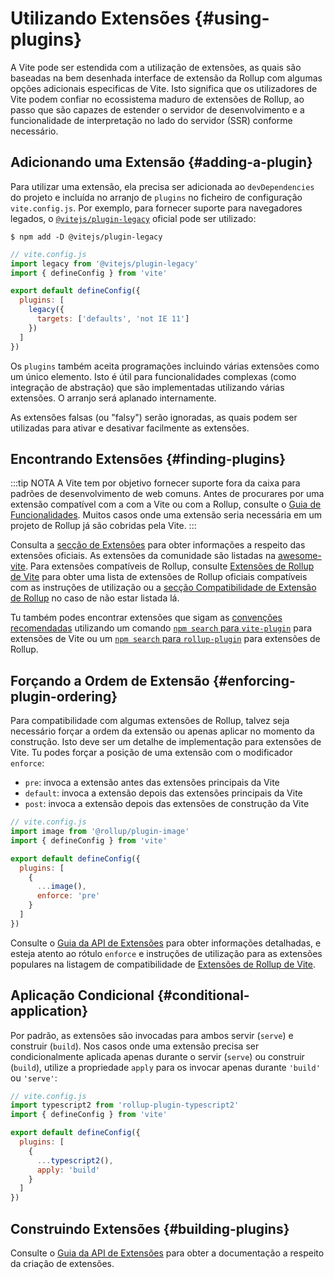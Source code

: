 # Utilizando Extensões {#using-plugins}

A Vite pode ser estendida com a utilização de extensões, as quais são baseadas na bem desenhada interface de extensão da Rollup com algumas opções adicionais especificas de Vite. Isto significa que os utilizadores de Vite podem confiar no ecossistema maduro de extensões de Rollup, ao passo que são capazes de estender o servidor de desenvolvimento e a funcionalidade de interpretação no lado do servidor (SSR) conforme necessário.

## Adicionando uma Extensão {#adding-a-plugin}

Para utilizar uma extensão, ela precisa ser adicionada ao `devDependencies` do projeto e incluída no arranjo de `plugins` no ficheiro de configuração `vite.config.js`. Por exemplo, para fornecer suporte para navegadores legados, o [`@vitejs/plugin-legacy`](https://github.com/vitejs/vite/tree/main/packages/plugin-legacy) oficial pode ser utilizado:

```
$ npm add -D @vitejs/plugin-legacy
```

```js
// vite.config.js
import legacy from '@vitejs/plugin-legacy'
import { defineConfig } from 'vite'

export default defineConfig({
  plugins: [
    legacy({
      targets: ['defaults', 'not IE 11']
    })
  ]
})
```

Os `plugins` também aceita programações incluindo várias extensões como um único elemento. Isto é útil para funcionalidades complexas (como integração de abstração) que são implementadas utilizando várias extensões. O arranjo será aplanado internamente.

As extensões falsas (ou "falsy") serão ignoradas, as quais podem ser utilizadas para ativar e desativar facilmente as extensões.

## Encontrando Extensões {#finding-plugins}

:::tip NOTA
A Vite tem por objetivo fornecer suporte fora da caixa para padrões de desenvolvimento de web comuns. Antes de procurares por uma extensão compatível com a com a Vite ou com a Rollup, consulte o [Guia de Funcionalidades](../guide/features.md). Muitos casos onde uma extensão seria necessária em um projeto de Rollup já são cobridas pela Vite.
:::

Consulta a [secção de Extensões](../plugins/) para obter informações a respeito das extensões oficiais. As extensões da comunidade são listadas na [awesome-vite](https://github.com/vitejs/awesome-vite#plugins). Para extensões compatíveis de Rollup, consulte [Extensões de Rollup de Vite](https://vite-rollup-plugins.patak.dev) para obter uma lista de extensões de Rollup oficiais compatíveis com as instruções de utilização ou a [secção Compatibilidade de Extensão de Rollup](../guide/api-plugin#rollup-plugin-compatibility) no caso de não estar listada lá.

Tu também podes encontrar extensões que sigam as [convenções recomendadas](./api-plugin.md#conventions) utilizando um comando [`npm search` para `vite-plugin`](https://www.npmjs.com/search?q=vite-plugin&ranking=popularity) para extensões de Vite ou um [`npm search` para `rollup-plugin`](https://www.npmjs.com/search?q=rollup-plugin&ranking=popularity) para extensões de Rollup.

## Forçando a Ordem de Extensão {#enforcing-plugin-ordering}

Para compatibilidade com algumas extensões de Rollup, talvez seja necessário forçar a ordem da extensão ou apenas aplicar no momento da construção. Isto deve ser um detalhe de implementação para extensões de Vite. Tu podes forçar a posição de uma extensão com o modificador `enforce`:

- `pre`: invoca a extensão antes das extensões principais da Vite
- `default`: invoca a extensão depois das extensões principais da Vite
- `post`: invoca a extensão depois das extensões de construção da Vite

```js
// vite.config.js
import image from '@rollup/plugin-image'
import { defineConfig } from 'vite'

export default defineConfig({
  plugins: [
    {
      ...image(),
      enforce: 'pre'
    }
  ]
})
```

Consulte o [Guia da API de Extensões](./api-plugin.md#ordenamento-de-extensões) para obter informações detalhadas, e esteja atento ao rótulo `enforce` e instruções de utilização para as extensões populares na listagem de compatibilidade de [Extensões de Rollup de Vite](https://vite-rollup-plugins.patak.dev).

## Aplicação Condicional {#conditional-application}

Por padrão, as extensões são invocadas para ambos servir (`serve`) e construir (`build`). Nos casos onde uma extensão precisa ser condicionalmente aplicada apenas durante o servir (`serve`) ou construir (`build`), utilize a propriedade `apply` para os invocar apenas durante `'build'` ou `'serve'`:

```js
// vite.config.js
import typescript2 from 'rollup-plugin-typescript2'
import { defineConfig } from 'vite'

export default defineConfig({
  plugins: [
    {
      ...typescript2(),
      apply: 'build'
    }
  ]
})
```

## Construindo Extensões {#building-plugins}

Consulte o [Guia da API de Extensões](./api-plugin.md) para obter a documentação a respeito da criação de extensões.
